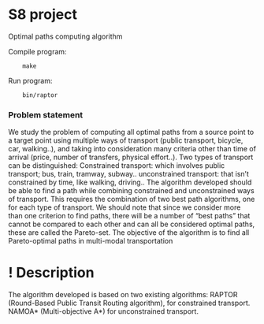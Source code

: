 # S8 project
Optimal paths computing algorithm

Compile program:

		make
  
Run program:

		bin/raptor

### Problem statement

We study the problem of computing all optimal paths from a source point to a target point using multiple ways of transport (public transport, bicycle, car, walking..), and taking into consideration many criteria other than time of arrival (price, number of transfers, physical effort..). 
Two types of transport can be distinguished:
Constrained transport: which involves public transport; bus, train, tramway, subway..
unconstrained transport:  that isn’t constrained by time, like walking, driving..
The algorithm developed should be able to find a path while combining constrained and unconstrained ways of transport. This requires the combination of two best path algorithms, one for each type of transport. 
We should note that since we consider more than one criterion to find paths, there will be a number of  “best paths” that cannot be compared to each other and can all be considered optimal paths, these are called the Pareto-set. The objective of the algorithm is to find all Pareto-optimal paths in multi-modal transportation

# ! Description
The algorithm developed is based on two existing algorithms:
RAPTOR (Round-Based Public Transit Routing algorithm), for constrained transport. 
NAMOA* (Multi-objective A*) for unconstrained transport.
